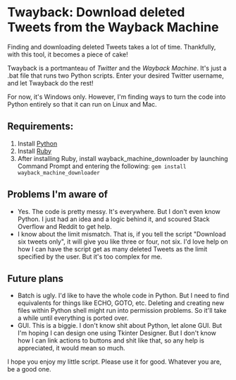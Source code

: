 # Twayback: Download deleted Tweets from the Wayback Machine

Finding and downloading deleted Tweets takes a lot of time. Thankfully, with this tool, it becomes a piece of cake!

Twayback is a portmanteau of *Twitter* and the *Wayback Machine*. It's just a .bat file that runs two Python scripts. Enter your desired Twitter username, and let Twayback do the rest!

For now, it's Windows only. However, I'm finding ways to turn the code into Python entirely so that it can run on Linux and Mac.

## Requirements:

 1. Install [Python](https://www.python.org/downloads/)
 2. Install [Ruby](https://rubyinstaller.org/downloads/)
 3. After installing Ruby, install wayback_machine_downloader by launching Command Prompt and entering the following:
`gem install wayback_machine_downloader`

## Problems I'm aware of

 - Yes. The code is pretty messy. It's everywhere. But I don't even know Python. I just had an idea and a logic behind it, and scoured Stack Overflow and Reddit to get help.
 - I know about the limit mismatch. That is, if you tell the script "Download six tweets only", it will give you like three or four, not six. I'd love help on how I can have the script get as many deleted Tweets as the limit specified by the user. But it's too complex for me.
## Future plans
 - Batch is ugly. I'd like to have the whole code in Python. But I need to find equivalents for things like ECHO, GOTO, etc. Deleting and creating new files within Python shell might run into permission problems. So it'll take a while until everything is ported over.
 - GUI. This is a biggie. I don't know shit about Python, let alone GUI. But I'm hoping I can design one using Tkinter Designer. But I don't know how I can link actions to buttons and shit like that, so any help is appreciated, it would mean so much.

I hope you enjoy my little script. Please use it for good. Whatever you are, be a good one.

